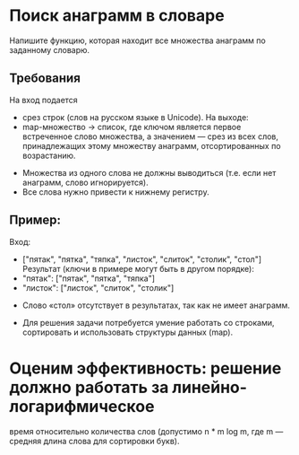 # Поиск анаграмм в словаре
Напишите функцию, которая находит все множества анаграмм по заданному словарю.

## Требования
На вход подается 
- срез строк (слов на русском языке в Unicode).
На выходе: 
- map-множество -> список, где ключом является первое встреченное слово 
множества, а значением — срез из всех слов, принадлежащих этому множеству 
анаграмм, отсортированных по возрастанию.

* Множества из одного слова не должны выводиться (т.е. если нет анаграмм, 
слово игнорируется).
* Все слова нужно привести к нижнему регистру.

## Пример:

Вход: 
- ["пятак", "пятка", "тяпка", "листок", "слиток", "столик", "стол"]
Результат (ключи в примере могут быть в другом порядке):
- "пятак": ["пятак", "пятка", "тяпка"]
- "листок": ["листок", "слиток", "столик"]

* Слово «стол» отсутствует в результатах, так как не имеет анаграмм.

* Для решения задачи потребуется умение работать со строками, сортировать
и использовать структуры данных (map).

# Оценим эффективность: решение должно работать за линейно-логарифмическое 
время относительно количества слов (допустимо n * m log m, где m — средняя 
длина слова для сортировки букв).